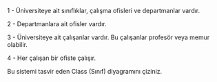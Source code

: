 1 - Üniversiteye ait sınıflıklar, çalışma ofisleri ve departmanlar vardır.


2 - Departmanlara ait ofisler vardır.


3 - Üniversiteye ait çalışanlar vardır. Bu çalışanlar profesör veya memur olabilir.


4 - Her çalışan bir ofiste çalışır.


Bu sistemi tasvir eden Class (Sınıf) diyagramını çiziniz.
